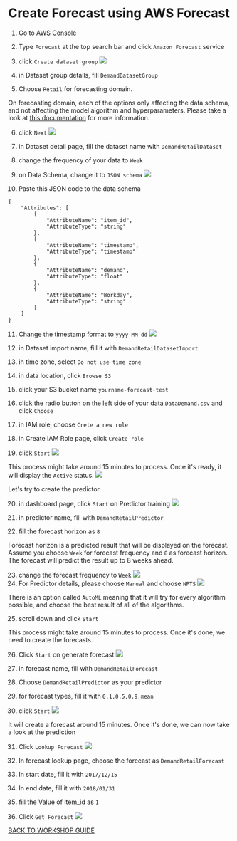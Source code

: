 # Create Forecast using AWS Forecast

1. Go to [AWS Console](https://ap-southeast-1.console.aws.amazon.com/console/home?region=ap-southeast-1)
2. Type `Forecast` at the top search bar and click `Amazon Forecast` service
3. click `Create dataset group`
    ![](../Image/Forecast/3.png)

4. in Dataset group details, fill `DemandDatasetGroup`
5. Choose `Retail` for forecasting domain.

On forecasting domain, each of the options only affecting the data schema, and not affecting the model algorithm and hyperparameters. Please take a look at [this documentation](https://docs.aws.amazon.com/forecast/latest/dg/howitworks-domains-ds-types.html) for more information.

6. click `Next`
    ![](../Image/Forecast/6.png)

7. in Dataset detail page, fill the dataset name with `DemandRetailDataset`
8. change the frequency of your data to `Week`
9. on Data Schema, change it to `JSON schema`
    ![](../Image/Forecast/9.png)

10. Paste this JSON code to the data schema

```
{
	"Attributes": [
		{
			"AttributeName": "item_id",
			"AttributeType": "string"
		},
		{
			"AttributeName": "timestamp",
			"AttributeType": "timestamp"
		},
		{
			"AttributeName": "demand",
			"AttributeType": "float"
		},
		{
			"AttributeName": "Workday",
			"AttributeType": "string"
		}
	]
}
```

11. Change the timestamp format to `yyyy-MM-dd`
    ![](../Image/Forecast/11.png)

12. in Dataset import name, fill it with `DemandRetailDatasetImport`
13. in time zone, select `Do not use time zone`
14. in data location, click `Browse S3`
15. click your S3 bucket name `yourname-forecast-test`
16. click the radio button on the left side of your data `DataDemand.csv` and click `Choose`
17. in IAM role, choose `Crete a new role`
18. in Create IAM Role page, click `Create role`
19. click `Start`
    ![](../Image/Forecast/19.png)

This process might take around 15 minutes to process.
Once it's ready, it will display the `Active` status.
    ![](../Image/Forecast/19-2.png)

Let's try to create the predictor.

20. in dashboard page, click `Start` on Predictor training
    ![](../Image/Forecast/20.png)

21. in predictor name, fill with `DemandRetailPredictor`
22. fill the forecast horizon as `8`

Forecast horizon is a predicted result that will be displayed on the forecast. Assume you choose `Week` for forecast frequency and `8` as forecast horizon. The forecast will predict the result up to 8 weeks ahead.

23. change the forecast frequency to `Week`
    ![](../Image/Forecast/23.png)
24. For Predictor details, please choose `Manual` and choose `NPTS`
    ![](../Image/Forecast/24.png)

There is an option called `AutoML` meaning that it will try for every algorithm possible, and choose the best result of all of the algorithms.

25. scroll down and click `Start`

This process might take around 15 minutes to process.
Once it's done, we need to create the forecasts.

26. Click `Start` on generate forecast
    ![](../Image/Forecast/26.png)

27. in forecast name, fill with `DemandRetailForecast`
28. Choose `DemandRetailPredictor` as your predictor
29. for forecast types, fill it with `0.1,0.5,0.9,mean`
30. click `Start`
    ![](../Image/Forecast/30.png)

It will create a forecast around 15 minutes.
Once it's done, we can now take a look at the prediction

31. Click `Lookup Forecast`
    ![](../Image/Forecast/31.png)

32. In forecast lookup page, choose the forecast as `DemandRetailForecast`
33. In start date, fill it with `2017/12/15`
34. In end date, fill it with `2018/01/31`
35. fill the Value of item_id as `1`
36. Click `Get Forecast`
    ![](../Image/Forecast/36.png)


[BACK TO WORKSHOP GUIDE](../README.md)